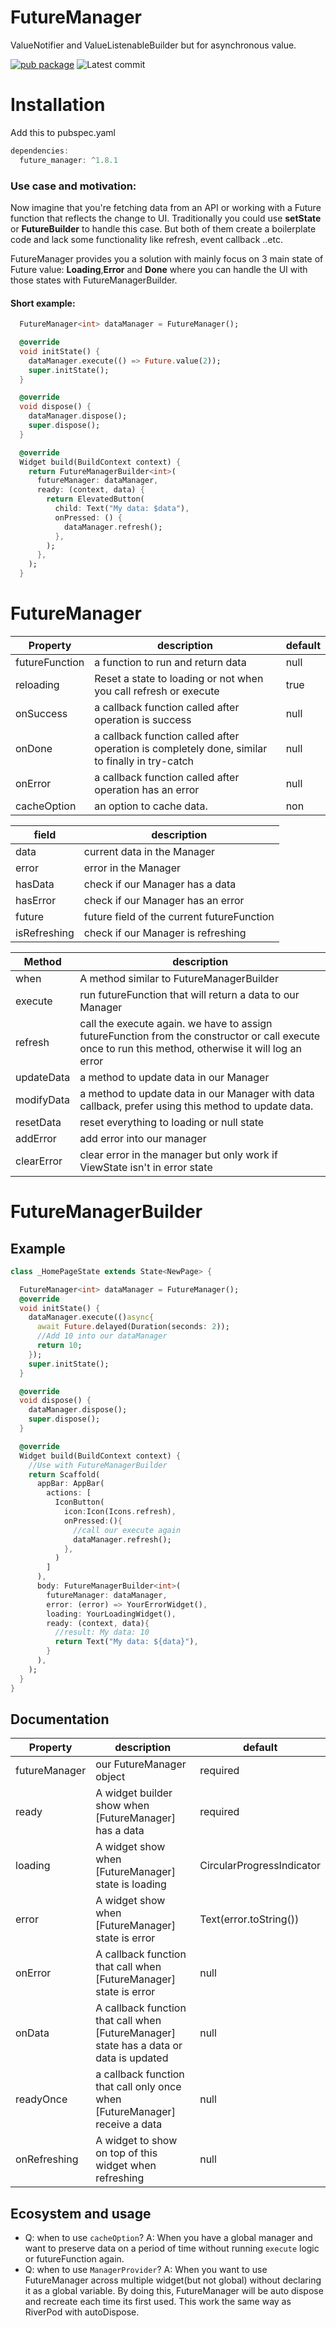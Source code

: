 # FutureManager

ValueNotifier and ValueListenableBuilder but for asynchronous value.

[![pub package](https://img.shields.io/badge/pub-1.8.1-blueviolet.svg)](https://pub.dev/packages/future_manager) ![Latest commit](https://badgen.net/github/last-commit/lynical-software/future_manager)

# Installation

Add this to pubspec.yaml

```dart
dependencies:
  future_manager: ^1.8.1
```

### Use case and motivation:

Now imagine that you're fetching data from an API or working with a Future function that reflects the change to UI. Traditionally you could use **setState** or **FutureBuilder** to handle this case. But both of them create a boilerplate code and lack some functionality like refresh, event callback ..etc.

FutureManager provides you a solution with mainly focus on 3 main state of Future value: **Loading**,**Error** and **Done** where you can handle the UI with those states with FutureManagerBuilder.

#### Short example:

```dart
  FutureManager<int> dataManager = FutureManager();

  @override
  void initState() {
    dataManager.execute(() => Future.value(2));
    super.initState();
  }

  @override
  void dispose() {
    dataManager.dispose();
    super.dispose();
  }

  @override
  Widget build(BuildContext context) {
    return FutureManagerBuilder<int>(
      futureManager: dataManager,
      ready: (context, data) {
        return ElevatedButton(
          child: Text("My data: $data"),
          onPressed: () {
            dataManager.refresh();
          },
        );
      },
    );
  }
```

# FutureManager

| Property       | description                                                                                    | default |
| -------------- | ---------------------------------------------------------------------------------------------- | ------- |
| futureFunction | a function to run and return data                                                              | null    |
| reloading      | Reset a state to loading or not when you call refresh or execute                               | true    |
| onSuccess      | a callback function called after operation is success                                          | null    |
| onDone         | a callback function called after operation is completely done, similar to finally in try-catch | null    |
| onError        | a callback function called after operation has an error                                        | null    |
| cacheOption    | an option to cache data.                                                                       | non     |

| field        | description                                |
| ------------ | ------------------------------------------ |
| data         | current data in the Manager                |
| error        | error in the Manager                       |
| hasData      | check if our Manager has a data            |
| hasError     | check if our Manager has an error          |
| future       | future field of the current futureFunction |
| isRefreshing | check if our Manager is refreshing         |

| Method     | description                                                                                                                                           |
| ---------- | ----------------------------------------------------------------------------------------------------------------------------------------------------- |
| when       | A method similar to FutureManagerBuilder                                                                                                              |
| execute    | run futureFunction that will return a data to our Manager                                                                                             |
| refresh    | call the execute again. we have to assign futureFunction from the constructor or call execute once to run this method, otherwise it will log an error |
| updateData | a method to update data in our Manager                                                                                                                |
| modifyData | a method to update data in our Manager with data callback, prefer using this method to update data.                                                   |
| resetData  | reset everything to loading or null state                                                                                                             |
| addError   | add error into our manager                                                                                                                            |
| clearError | clear error in the manager but only work if ViewState isn't in error state                                                                            |

# FutureManagerBuilder

## Example

```dart
class _HomePageState extends State<NewPage> {

  FutureManager<int> dataManager = FutureManager();
  @override
  void initState() {
    dataManager.execute(()async{
      await Future.delayed(Duration(seconds: 2));
      //Add 10 into our dataManager
      return 10;
    });
    super.initState();
  }

  @override
  void dispose() {
    dataManager.dispose();
    super.dispose();
  }

  @override
  Widget build(BuildContext context) {
    //Use with FutureManagerBuilder
    return Scaffold(
      appBar: AppBar(
        actions: [
          IconButton(
            icon:Icon(Icons.refresh),
            onPressed:(){
              //call our execute again
              dataManager.refresh();
            },
          )
        ]
      ),
      body: FutureManagerBuilder<int>(
        futureManager: dataManager,
        error: (error) => YourErrorWidget(),
        loading: YourLoadingWidget(),
        ready: (context, data){
          //result: My data: 10
          return Text("My data: ${data}"),
        }
      ),
    );
  }
}
```

## Documentation

| Property      | description                                                                            | default                   |
| ------------- | -------------------------------------------------------------------------------------- | ------------------------- |
| futureManager | our FutureManager object                                                               | required                  |
| ready         | A widget builder show when [FutureManager] has a data                                  | required                  |
| loading       | A widget show when [FutureManager] state is loading                                    | CircularProgressIndicator |
| error         | A widget show when [FutureManager] state is error                                      | Text(error.toString())    |
| onError       | A callback function that call when [FutureManager] state is error                      | null                      |
| onData        | A callback function that call when [FutureManager] state has a data or data is updated | null                      |
| readyOnce     | a callback function that call only once when [FutureManager] receive a data            | null                      |
| onRefreshing  | A widget to show on top of this widget when refreshing                                 | null                      |



## Ecosystem and usage

- Q: when to use `cacheOption`? 
A: When you have a global manager and want to preserve data on a period of time without running `execute` logic or futureFunction again.
- Q: when to use `ManagerProvider`?
A: When you want to use FutureManager across multiple widget(but not global) without declaring it as a global variable. By doing this, FutureManager will be auto dispose and recreate each time its first used. This work the same way as RiverPod with autoDispose.